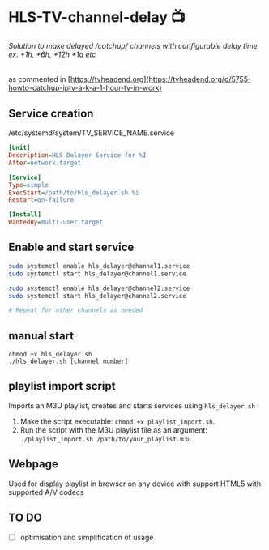 # HLS-TV-channel-delay :tv:
###### Solution to make delayed /catchup/ channels with configurable delay time ex. +1h, +6h, +12h +1d etc

as commented in
[https://tvheadend.org](https://tvheadend.org/d/5755-howto-catchup-iptv-a-k-a-1-hour-tv-in-work)

## Service creation

/etc/systemd/system/TV_SERVICE_NAME.service
```ini
[Unit]
Description=HLS Delayer Service for %I
After=network.target

[Service]
Type=simple
ExecStart=/path/to/hls_delayer.sh %i
Restart=on-failure

[Install]
WantedBy=multi-user.target
```

## Enable and start service

```bash
sudo systemctl enable hls_delayer@channel1.service
sudo systemctl start hls_delayer@channel1.service

sudo systemctl enable hls_delayer@channel2.service
sudo systemctl start hls_delayer@channel2.service

# Repeat for other channels as needed
```
## manual start

```
chmod +x hls_delayer.sh
./hls_delayer.sh [channel number]
```

## playlist import script
Imports an M3U playlist, creates and starts services using `hls_delayer.sh`

1. Make the script executable: `chmod +x playlist_import.sh`.
2. Run the script with the M3U playlist file as an argument:
   `./playlist_import.sh /path/to/your_playlist.m3u`

## Webpage
Used for display playlist in browser on any device with support HTML5 with supported A/V codecs

## TO DO

- [ ] optimisation and simplification of usage
